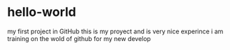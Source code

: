 # hello-world
my first project in GitHub
this is my proyect and is very nice experince 
i am training on the  wold of github for my new develop 
